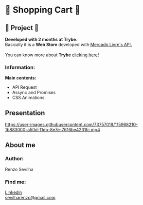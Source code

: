 # 🛒 Shopping Cart 🛒 
## 🎨 Project 🎨
__Developed with 2 months at Trybe__. 
</br>
Basically it is a __Web Store__ developed with [Mercado Livre's API.](https://api.mercadolibre.com/sites#json)
</br></br>
You can know more about __Trybe__ [clicking here!](https://www.betrybe.com/)
### Information:
__Main contents:__
* API Request
* Assync and Promises
* CSS Animations
## Presentation
https://user-images.githubusercontent.com/73757018/115968210-1b883000-a50d-11eb-8e7e-7616be4231fc.mp4
## About me
### Author:
Renzo Sevilha
### Find me:
[Linkedin](https://www.linkedin.com/in/renzo-sevilha/)
</br>
sevilharenzo@gmail.com
